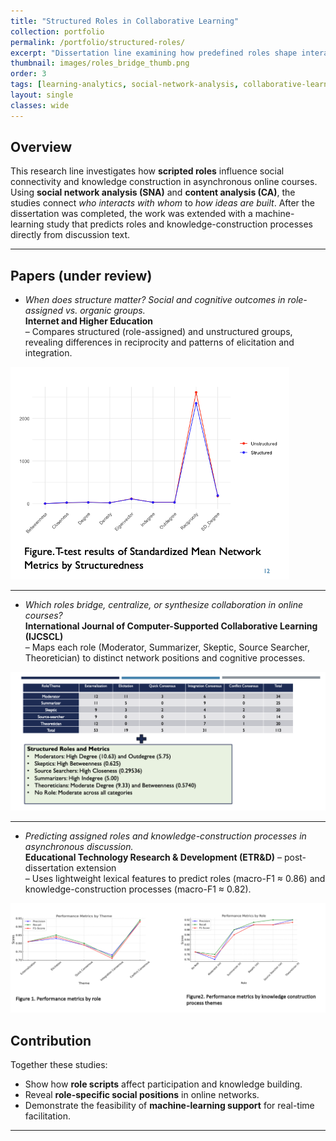 ```yaml
---
title: "Structured Roles in Collaborative Learning"
collection: portfolio
permalink: /portfolio/structured-roles/
excerpt: "Dissertation line examining how predefined roles shape interaction networks and knowledge construction, followed by a machine-learning extension."
thumbnail: images/roles_bridge_thumb.png
order: 3
tags: [learning-analytics, social-network-analysis, collaborative-learning, roles, machine-learning]
layout: single
classes: wide
---
```


## Overview
This research line investigates how **scripted roles** influence social connectivity and knowledge construction in asynchronous online courses.  Using **social network analysis (SNA)** and **content analysis (CA)**, the studies connect *who interacts with whom* to *how ideas are built*.  After the dissertation was completed, the work was extended with a machine-learning study that predicts roles and knowledge-construction processes directly from discussion text.

---

## Papers (under review)

- *When does structure matter? Social and cognitive outcomes in role-assigned vs. organic groups.*  
  **Internet and Higher Education**  
  – Compares structured (role-assigned) and unstructured groups, revealing differences in reciprocity and patterns of elicitation and integration.

![Reciprocity comparison](images/DS1_reciprocity_image.png)

---

- *Which roles bridge, centralize, or synthesize collaboration in online courses?*  
  **International Journal of Computer-Supported Collaborative Learning (IJCSCL)**  
  – Maps each role (Moderator, Summarizer, Skeptic, Source Searcher, Theoretician) to distinct network positions and cognitive processes.

![Role-based engagement and metrics](images/DS2_role_image.png)

---

- *Predicting assigned roles and knowledge-construction processes in asynchronous discussion.*  
  **Educational Technology Research & Development (ETR&D)** – post-dissertation extension  
  – Uses lightweight lexical features to predict roles (macro-F1 ≈ 0.86) and knowledge-construction processes (macro-F1 ≈ 0.82).

![Machine learning performance metrics](images/DS3_MLimage.png)


## Contribution
Together these studies:
- Show how **role scripts** affect participation and knowledge building.  
- Reveal **role-specific social positions** in online networks.  
- Demonstrate the feasibility of **machine-learning support** for real-time facilitation.

---

